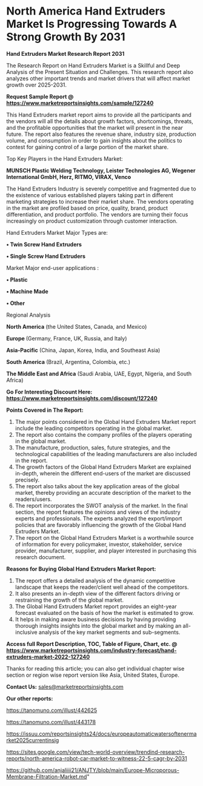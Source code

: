 # North America Hand Extruders Market Is Progressing Towards A Strong Growth By 2031

<strong>Hand Extruders Market Research Report 2031</strong>

The Research Report on Hand Extruders Market is a Skillful and Deep Analysis of the Present Situation and Challenges. This research report also analyzes other important trends and market drivers that will affect market growth over 2025-2031.

<strong>Request Sample Report @ <a href=https://www.marketreportsinsights.com/sample/127240>https://www.marketreportsinsights.com/sample/127240</a></strong>

This Hand Extruders market report aims to provide all the participants and the vendors will all the details about growth factors, shortcomings, threats, and the profitable opportunities that the market will present in the near future. The report also features the revenue share, industry size, production volume, and consumption in order to gain insights about the politics to contest for gaining control of a large portion of the market share.

Top Key Players in the Hand Extruders Market:

<strong>MUNSCH Plastic Welding Technology, Leister Technologies AG, Wegener International GmbH, Herz, RITMO, VIRAX, Venco</strong>

The Hand Extruders Industry is severely competitive and fragmented due to the existence of various established players taking part in different marketing strategies to increase their market share. The vendors operating in the market are profiled based on price, quality, brand, product differentiation, and product portfolio. The vendors are turning their focus increasingly on product customization through customer interaction.

Hand Extruders Market Major Types are:

<strong>• Twin Screw Hand Extruders

• Single Screw Hand Extruders</strong>

Market Major end-user applications :

<strong>• Plastic

• Machine Made

• Other</strong>

Regional Analysis

</u><strong><b>North America</b></strong> (the United States, Canada, and Mexico)

<strong><b>Europe </b></strong>(Germany, France, UK, Russia, and Italy)

<strong><b>Asia-Pacific</b></strong> (China, Japan, Korea, India, and Southeast Asia)

<strong><b>South America</b></strong> (Brazil, Argentina, Colombia, etc.)

<strong><b>The Middle East and Africa</b></strong> (Saudi Arabia, UAE, Egypt, Nigeria, and South Africa)

<strong>Go For Interesting Discount Here: <a href=https://www.marketreportsinsights.com/discount/127240>https://www.marketreportsinsights.com/discount/127240</a></strong>

<strong>Points Covered in The Report:</strong>
<ol>
  <li>The major points considered in the Global Hand Extruders Market report include the leading competitors operating in the global market.</li>
  <li>The report also contains the company profiles of the players operating in the global market.</li>
  <li>The manufacture, production, sales, future strategies, and the technological capabilities of the leading manufacturers are also included in the report.</li>
  <li>The growth factors of the Global Hand Extruders Market are explained in-depth, wherein the different end-users of the market are discussed precisely.</li>
  <li>The report also talks about the key application areas of the global market, thereby providing an accurate description of the market to the readers/users.</li>
  <li>The report incorporates the SWOT analysis of the market. In the final section, the report features the opinions and views of the industry experts and professionals. The experts analyzed the export/import policies that are favorably influencing the growth of the Global Hand Extruders Market.</li>
  <li>The report on the Global Hand Extruders Market is a worthwhile source of information for every policymaker, investor, stakeholder, service provider, manufacturer, supplier, and player interested in purchasing this research document.</li>
</ol>
<strong>Reasons for Buying Global Hand Extruders Market Report:</strong>

<ol>
  <li>The report offers a detailed analysis of the dynamic competitive landscape that keeps the reader/client well ahead of the competitors.</li>
  <li>It also presents an in-depth view of the different factors driving or restraining the growth of the global market.</li>
  <li>The Global Hand Extruders Market report provides an eight-year forecast evaluated on the basis of how the market is estimated to grow.</li>
  <li>It helps in making aware business decisions by having providing thorough insights insights into the global market and by making an all-inclusive analysis of the key market segments and sub-segments.</li>
</ol>
<strong>Access full Report Description, TOC, Table of Figure, Chart, etc. @ <a href=https://www.marketreportsinsights.com/industry-forecast/hand-extruders-market-2022-127240>https://www.marketreportsinsights.com/industry-forecast/hand-extruders-market-2022-127240</a></strong>


Thanks for reading this article; you can also get individual chapter wise section or region wise report version like Asia, United States, Europe.

<strong>Contact Us:</strong>
sales@marketreportsinsights.com

<strong>Our other reports:</strong>

<a href=https://tanomuno.com/illust/442625>https://tanomuno.com/illust/442625</a>

<a href=https://tanomuno.com/illust/443178>https://tanomuno.com/illust/443178</a>

<a href=https://issuu.com/reportsinsights24/docs/europeautomaticwatersoftenermarket2025currentinsig>https://issuu.com/reportsinsights24/docs/europeautomaticwatersoftenermarket2025currentinsig</a>

<a href=https://sites.google.com/view/tech-world-overview/trendind-research-reports/north-america-robot-car-market-to-witness-22-5-cagr-by-2031>https://sites.google.com/view/tech-world-overview/trendind-research-reports/north-america-robot-car-market-to-witness-22-5-cagr-by-2031</a>

<a href=https://github.com/anjaliiii21/ANJTY/blob/main/Europe-Microporous-Membrane-Filtration-Market.md>https://github.com/anjaliiii21/ANJTY/blob/main/Europe-Microporous-Membrane-Filtration-Market.md</a>"
